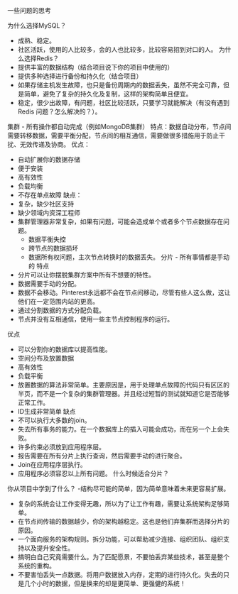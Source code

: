 一些问题的思考

为什么选择MySQL？
- 成熟、稳定。
- 社区活跃，使用的人比较多，会的人也比较多，比较容易招到对口的人。
为什么选择Redis？
- 提供丰富的数据结构（结合项目说下你的项目中使用的）
- 提供多种选择进行备份和持久化（结合项目）
- 如果存储主机发生故障，也只是备份周期内的数据丢失，虽然不完全可靠，但是简单，避免了复杂的持久化及复制，这样的架构简单且便宜。
- 稳定，很少出故障，有问题，社区比较活跃，只要学习就能解决（有没有遇到Redis 问题？怎么解决的？）。

集群 - 所有操作都自动完成（例如MongoDB集群）
特点：数据自动分布，节点间需要转移数据，需要平衡分配，节点间的相互通信，需要做很多措施用于防止干扰、无效传递及协商。
优点：
- 自动扩展你的数据存储
- 便于安装
- 高有效性
- 负载均衡
- 不存在单点故障
缺点：
- 复杂，缺少社区支持
- 缺少领域内资深工程师
- 集群管理器非常复杂，如果有问题，可能会造成单个或者多个节点数据存在问题。
	-  数据平衡失控
	- 跨节点的数据损坏
	- 数据所有权问题，主次节点转换时的数据丢失。
分片 - 所有事情都是手动的
特点
- 分片可以让你摆脱集群方案中所有不想要的特性。
- 数据需要手动的分配。
- 数据不会移动。Pinterest永远都不会在节点间移动，尽管有些人这么做，这让他们在一定范围内站的更高。
- 通过分割数据的方式分配负载。
- 节点并没有互相通信，使用一些主节点控制程序的运行。

优点
- 可以分割你的数据库以提高性能。
- 空间分布及放置数据
- 高有效性
- 负载平衡
- 放置数据的算法非常简单。主要原因是，用于处理单点故障的代码只有区区的半页，而不是一个复杂的集群管理器。并且经过短暂的测试就知道它是否能够正常工作。
- ID生成非常简单
缺点
- 不可以执行大多数的join。
- 失去所有事务的能力。在一个数据库上的插入可能会成功，而在另一个上会失败。
- 许多约束必须放到应用程序层。
- 报告需要在所有分片上执行查询，然后需要手动的进行聚合。
- Join在应用程序层执行。
- 应用程序必须容忍以上所有问题。
什么时候适合分片？


你从项目中学到了什么？
-结构尽可能的简单，因为简单意味着未来更容易扩展。
- 复杂的系统会让工作变得无趣，所以为了让工作有趣，需要让系统架构足够简单。
- 在节点间传输的数据越少，你的架构越稳定。这也是他们弃集群而选择分片的原因。
- 一个面向服务的架构规则。拆分功能，可以帮助减少连接、组织团队、组织支持以及提升安全性。
- 搞明白自己究竟需要什么。为了匹配愿景，不要怕丢弃某些技术，甚至是整个系统的重构。
- 不要害怕丢失一点数据。将用户数据放入内存，定期的进行持久化。失去的只是几个小时的数据，但是换来的却是更简单、更强健的系统！



